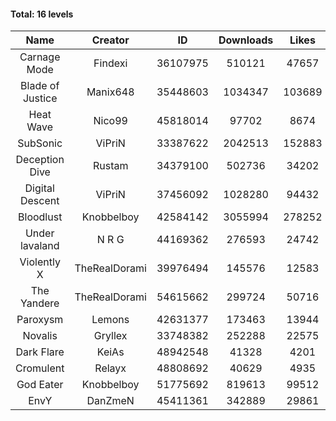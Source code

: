 #### Total: 16 levels

| Name | Creator | ID | Downloads | Likes |
|:---:|:---:|:---:|:---:|:---:|
| Carnage Mode | Findexi | 36107975 | 510121 | 47657
| Blade of Justice | Manix648 | 35448603 | 1034347 | 103689
| Heat Wave | Nico99 | 45818014 | 97702 | 8674
| SubSonic | ViPriN | 33387622 | 2042513 | 152883
| Deception Dive | Rustam | 34379100 | 502736 | 34202
| Digital Descent | ViPriN | 37456092 | 1028280 | 94432
| Bloodlust | Knobbelboy | 42584142 | 3055994 | 278252
| Under lavaland | N R G | 44169362 | 276593 | 24742
| Violently X | TheRealDorami | 39976494 | 145576 | 12583
| The Yandere | TheRealDorami | 54615662 | 299724 | 50716
| Paroxysm | Lemons | 42631377 | 173463 | 13944
| Novalis | Gryllex | 33748382 | 252288 | 22575
| Dark Flare | KeiAs | 48942548 | 41328 | 4201
| Cromulent | Relayx | 48808692 | 40629 | 4935
| God Eater | Knobbelboy | 51775692 | 819613 | 99512
| EnvY | DanZmeN | 45411361 | 342889 | 29861

